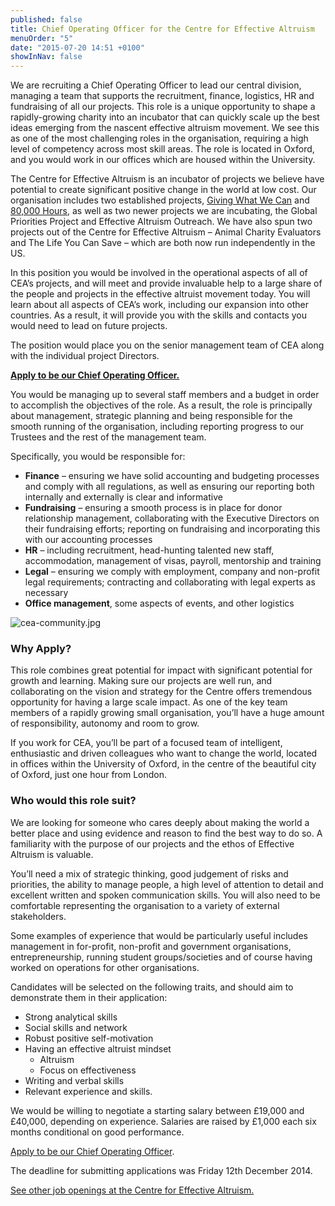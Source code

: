```yaml
---
published: false
title: Chief Operating Officer for the Centre for Effective Altruism
menuOrder: "5"
date: "2015-07-20 14:51 +0100"
showInNav: false
---
```



We are recruiting a Chief Operating Officer to lead our central division, managing a team that supports the recruitment, finance, logistics, HR and fundraising of all our projects. This role is a unique opportunity to shape a rapidly-growing charity into an incubator that can quickly scale up the best ideas emerging from the nascent effective altruism movement. We see this as one of the most challenging roles in the organisation, requiring a high level of competency across most skill areas. The role is located in Oxford, and you would work in our offices which are housed within the University.

The Centre for Effective Altruism is an incubator of projects we believe have potential to create significant positive change in the world at low cost. Our organisation includes two established projects, [Giving What We Can](https://www.givingwhatwecan.org/) and [80,000 Hours](https://80000hours.org/), as well as two newer projects we are incubating, the Global Priorities Project and Effective Altruism Outreach. We have also spun two projects out of the Centre for Effective Altruism – Animal Charity Evaluators and The Life You Can Save – which are both now run independently in the US.

In this position you would be involved in the operational aspects of all of CEA’s projects, and will meet and provide invaluable help to a large share of the people and projects in the effective altruist movement today. You will learn about all aspects of CEA’s work, including our expansion into other countries. As a result, it will provide you with the skills and contacts you would need to lead on future projects.

The position would place you on the senior management team of CEA along with the individual project Directors.

[**Apply to be our Chief Operating Officer.**](https://docs.google.com/forms/d/1cv0BikO2MGmnkBWz9-euTFbqHO0Ttbn-iM_KA7i5zII/viewform)

You would be managing up to several staff members and a budget in order to accomplish the objectives of the role. As a result, the role is principally about management, strategic planning and being responsible for the smooth running of the organisation, including reporting progress to our Trustees and the rest of the management team.

Specifically, you would be responsible for:

* **Finance** – ensuring we have solid accounting and budgeting processes and comply with all regulations, as well as ensuring our reporting both internally and externally is clear and informative
* **Fundraising** – ensuring a smooth process is in place for donor relationship management, collaborating with the Executive Directors on their fundraising efforts; reporting on fundraising and incorporating this with our accounting processes
* **HR** – including recruitment, head-hunting talented new staff, accommodation, management of visas, payroll, mentorship and training
* **Legal** – ensuring we comply with employment, company and non-profit legal requirements; contracting and collaborating with legal experts as necessary
* **Office management**, some aspects of events, and other logistics

![cea-community.jpg]({{site.baseurl}}/images/cea-community.jpg)

### Why Apply?

This role combines great potential for impact with significant potential for growth and learning. Making sure our projects are well run, and collaborating on the vision and strategy for the Centre offers tremendous opportunity for having a large scale impact. As one of the key team members of a rapidly growing small organisation, you’ll have a huge amount of responsibility, autonomy and room to grow.

If you work for CEA, you’ll be part of a focused team of intelligent, enthusiastic and driven colleagues who want to change the world, located in offices within the University of Oxford, in the centre of the beautiful city of Oxford, just one hour from London.

### Who would this role suit?

We are looking for someone who cares deeply about making the world a better place and using evidence and reason to find the best way to do so. A familiarity with the purpose of our projects and the ethos of Effective Altruism is valuable.

You’ll need a mix of strategic thinking, good judgement of risks and priorities, the ability to manage people, a high level of attention to detail and excellent written and spoken communication skills. You will also need to be comfortable representing the organisation to a variety of external stakeholders.

Some examples of experience that would be particularly useful includes management in for-profit, non-profit and government organisations, entrepreneurship, running student groups/societies and of course having worked on operations for other organisations.

Candidates will be selected on the following traits, and should aim to demonstrate them in their application:

* Strong analytical skills
* Social skills and network
* Robust positive self-motivation
* Having an effective altruist mindset
  * Altruism
  * Focus on effectiveness
* Writing and verbal skills
* Relevant experience and skills.

We would be willing to negotiate a starting salary between £19,000 and £40,000, depending on experience. Salaries are raised by £1,000 each six months conditional on good performance.

[Apply to be our Chief Operating Officer](https://docs.google.com/forms/d/1cv0BikO2MGmnkBWz9-euTFbqHO0Ttbn-iM_KA7i5zII/viewform).

The deadline for submitting applications was Friday 12th December 2014.

[See other job openings at the Centre for Effective Altruism.](/careers/)
